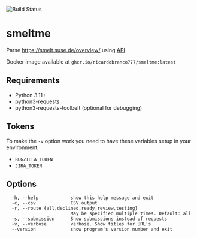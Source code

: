 ![Build Status](https://github.com/ricardobranco777/smeltme/actions/workflows/ci.yml/badge.svg)

# smeltme

Parse https://smelt.suse.de/overview/ using [API](https://tools.io.suse.de/smelt/user/api/index.html)

Docker image available at `ghcr.io/ricardobranco777/smeltme:latest`

## Requirements

- Python 3.11+
- python3-requests
- python3-requests-toolbelt (optional for debugging)

## Tokens

To make the `-v` option work you need to have these variables setup in your environment:

- `BUGZILLA_TOKEN`
- `JIRA_TOKEN`

## Options

```
  -h, --help            show this help message and exit
  -c, --csv             CSV output
  -r, --route {all,declined,ready,review,testing}
                        May be specified multiple times. Default: all
  -s, --submission      Show submissions instead of requests
  -v, --verbose         verbose. Show titles for URL's
  --version             show program's version number and exit
```
